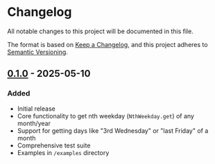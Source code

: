 # Changelog

All notable changes to this project will be documented in this file.

The format is based on [Keep a Changelog](https://keepachangelog.com/en/1.1.0/),
and this project adheres to [Semantic Versioning](https://semver.org/spec/v2.0.0.html).

## [0.1.0] - 2025-05-10

### Added
- Initial release
- Core functionality to get nth weekday (`NthWeekday.get`) of any month/year
- Support for getting days like "3rd Wednesday" or "last Friday" of a month
- Comprehensive test suite
- Examples in `/examples` directory

[0.1.0]: https://github.com/yusukehigasa/nth_weekday/releases/tag/0.1.0
